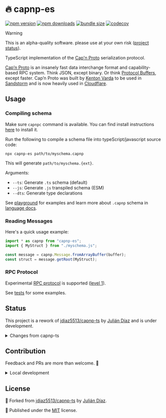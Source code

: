 # 🔥 capnp-es

<!-- automd:badges bundlephobia codecov -->

[![npm version](https://img.shields.io/npm/v/capnp-es)](https://npmjs.com/package/capnp-es)
[![npm downloads](https://img.shields.io/npm/dm/capnp-es)](https://npmjs.com/package/capnp-es)
[![bundle size](https://img.shields.io/bundlephobia/minzip/capnp-es)](https://bundlephobia.com/package/capnp-es)
[![codecov](https://img.shields.io/codecov/c/gh/pi0/capnp-es)](https://codecov.io/gh/pi0/capnp-es)

<!-- /automd -->

> [!WARNING]
> This is an alpha-quality software. please use at your own risk ([project status](#status)).

TypeScript implementation of the [Cap'n Proto](https://capnproto.org) serialization protocol.

[Cap’n Proto](https://capnproto.org/) is an insanely fast data interchange format and capability-based RPC system. Think JSON, except binary. Or think [Protocol Buffers](https://github.com/protocolbuffers/protobuf), except faster. Cap’n Proto was built by [Kenton Varda](https://github.com/kentonv) to be used in [Sandstorm](https://capnproto.org/faq.html#sandstorm) and is now heavily used in [Cloudflare](https://capnproto.org/faq.html#cloudflare).

## Usage

### Compiling schema

Make sure `capnpc` command is available. You can find install instructions [here](https://capnproto.org/install.html) to install it.

Run the following to compile a schema file into typeScript/javascript source code:

```shell
npx capnp-es path/to/myschema.capnp
```

This will generate `path/to/myschema.{ext}`.

Arguments:

- `--ts`: Generate `.ts` schema (default)
- `--js`: Generate `.js` transpiled schema (ESM)
- `--dts`: Generate type declarations

See [playground](./playground/) for examples and learn more about `.capnp` schema in [language docs](https://capnproto.org/language.html).

### Reading Messages

Here's a quick usage example:

```ts
import * as capnp from "capnp-es";
import { MyStruct } from "./myschema.js";

const message = capnp.Message.fromArrayBuffer(buffer);
const struct = message.getRoot(MyStruct);
```

### RPC Protocol

Experimental [RPC protocol](https://capnproto.org/rpc.html) is supported ([level 1](https://capnproto.org/rpc.html#protocol-features)).

See [tests](./test/integration/rpc.spec.ts) for some examples.

## Status

This project is a rework of [jdiaz5513/capnp-ts](https://github.com/jdiaz5513/capnp-ts/) by [Julián Díaz](https://github.com/jdiaz5513) and is under development.

<details>

<summary>Changes from capnp-ts</summary>

- Internal refactors and simplifications as was playing around.
- Compiler, runtime, and std lib published via a single and compact ESM-only package with subpath exports.
- Compiler updated to use Typescript v5 API
- Output files can be `.ts` (new), `.js` (ESM instead of CJS), and `.d.ts` and has no `.capnp` suffix.
- Compiler API can be used via the `capnp-es/compiler` subpath export programmatically.
- Use native `TextEncoder` and `TextDecoder` for utf8 encoding
- Enums are typed plain JS objects (this way `.ts` files work with strip-only ts loaders without enum support.)
- Compiler CLI can directly accept a path to `.capnp` files and internally use `capnpc`
- Built-in schemas are compiled from source (compiler, compiles itself. so cool right?)
- Use reflection (getter setters) to access structs.
- RPC level 1 merged from [jdiaz5513/capnp-ts#169](https://github.com/jdiaz5513/capnp-ts/pull/169).

</details>

## Contribution

Feedback and PRs are more than welcome. 🙏

<details>

<summary>Local development</summary>

- Clone this repository
- Install the latest LTS version of [Node.js](https://nodejs.org/en/)
- Enable [Corepack](https://github.com/nodejs/corepack) using `corepack enable`
- Install dependencies using `pnpm install`
- Run interactive tests using `pnpm dev`

</details>

## License

🔀 Forked from [jdiaz5513/capnp-ts](https://github.com/jdiaz5513/capnp-ts/) by [Julián Díaz](https://github.com/jdiaz5513).

💛 Published under the [MIT](https://github.com/pi0/capnp-es/blob/main/LICENSE) license.
